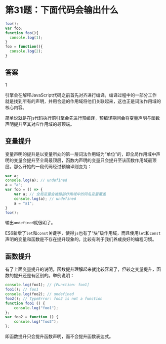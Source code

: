 # 第31题：下面代码会输出什么

```js
foo();
var foo;
function foo(){
  console.log(1);
}
foo = function(){
  console.log(2);
}
```

## 答案

1

引擎会在解释JavaScript代码之前首先对齐进行编译，编译过程中的一部分工作就是找到所有的声明，并用合适的作用域将他们关联起来，这也正是词法作用域的核心内容。

简单说就是在js代码执行前引擎会先进行预编译，预编译期间会将变量声明与函数声明提升至其对应作用域的最顶端。

## 变量提升

变量声明的提升是以变量所处的第一层词法作用域为“单位”的，即全局作用域中声明的变量会提升至全局最顶层，函数内声明的变量只会提升至该函数作用域最顶层。那么开始的一段代码经过预编译则变为：

```js
var a;
console.log(a); // undefined
a = "a";
var foo = () => {
    var a; // 全局变量会被局部作用域中的同名变量覆盖
    console.log(a); // undefined
    a = "a1";
}
foo();
```

输出`undefined`就很明了。

ES6新增了`let`和`const`关键字，使得`js`也有了“块”级作用域，而且使用`let`和`const` 声明的变量和函数是不存在提升现象的，比较有利于我们养成良好的编程习惯。

## 函数提升

有了上面变量提升的说明，函数提升理解起来就比较容易了，但较之变量提升，函数的提升还是有区别的。举例说明：

```js
console.log(foo1); // [Function: foo1]
foo1(); // foo1
console.log(foo2); // undefined
foo2(); // TypeError: foo2 is not a function
function foo1 () {
	console.log("foo1");
};
var foo2 = function () {
	console.log("foo2");
};
```

即函数提升只会提升函数声明，而不会提升函数表达式。